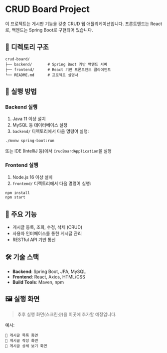 # CRUD Board Project

이 프로젝트는 게시판 기능을 갖춘 CRUD 웹 애플리케이션입니다. 프론트엔드는 React로, 백엔드는 Spring Boot로 구현되어 있습니다.

## 📁 디렉토리 구조

```
crud-board/
├── backend/       # Spring Boot 기반 백엔드 서버
├── frontend/      # React 기반 프론트엔드 클라이언트
└── README.md      # 프로젝트 설명서
```

## 🚀 실행 방법

### Backend 실행

1. Java 11 이상 설치
2. MySQL 등 데이터베이스 설정
3. `backend/` 디렉토리에서 다음 명령어 실행:

```bash
./mvnw spring-boot:run
```

또는 IDE (IntelliJ 등)에서 `CrudBoardApplication`을 실행

### Frontend 실행

1. Node.js 16 이상 설치
2. `frontend/` 디렉토리에서 다음 명령어 실행:

```bash
npm install
npm start
```

## 🧩 주요 기능

- 게시글 등록, 조회, 수정, 삭제 (CRUD)
- 사용자 인터페이스를 통한 게시글 관리
- RESTful API 기반 통신

## 🛠 기술 스택

- **Backend**: Spring Boot, JPA, MySQL
- **Frontend**: React, Axios, HTML/CSS
- **Build Tools**: Maven, npm

## 🖼️ 실행 화면

> 추후 실행 화면(스크린샷)을 이곳에 추가할 예정입니다.

예시:
```
📸 게시글 목록 화면
📸 게시글 작성 화면
📸 게시글 상세 보기 화면
```
